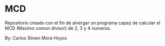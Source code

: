 # MCD
Repositorio creado con el fin de alvergar un programa capaz de calcular el MCD (Maximo comun divisor) de 2, 3 y 4 numeros.

 By: Carlos Stiven Mora Hoyos
